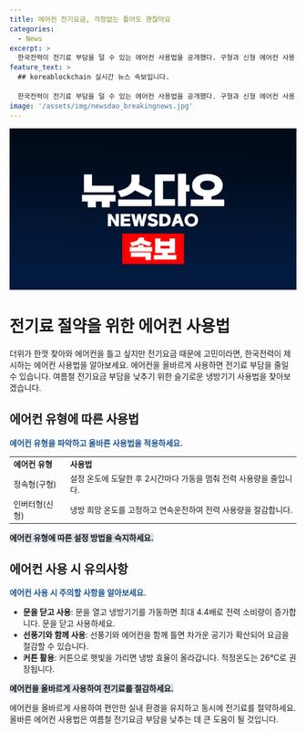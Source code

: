 ```yaml
---
title: 에어컨 전기요금, 걱정없는 틀어도 괜찮아요
categories:
  - News
excerpt: >
  한국전력이 전기료 부담을 덜 수 있는 에어컨 사용법을 공개했다. 구형과 신형 에어컨 사용 방법에 따라 전기 사용량을 줄일 수 있으며, 여름철 전기요금 부담을 줄이기 위해 슬기로운 냉방기기 사용이 필요하다고 강조했다. 또한, 개문 냉방을 지양하고 선풍기와 에어컨을 함께 틀면 전력 소비를 절감할 수 있으며, 26℃를 유지할 경우 전력 사용량을 약 0.7배 절감할 수 있다. (총 단어 수: 98)
feature_text: >
  ## koreablockchain 실시간 뉴스 속보입니다.

  한국전력이 전기료 부담을 덜 수 있는 에어컨 사용법을 공개했다. 구형과 신형 에어컨 사용 방법에 따라 전기 사용량을 줄일 수 있으며, 여름철 전기요금 부담을 줄이기 위해 슬기로운 냉방기기 사용이 필요하다고 강조했다. 또한, 개문 냉방을 지양하고 선풍기와 에어컨을 함께 틀면 전력 소비를 절감할 수 있으며, 26℃를 유지할 경우 전력 사용량을 약 0.7배 절감할 수 있다. (총 단어 수: 98)
image: '/assets/img/newsdao_breakingnews.jpg'
---
```


<p><img src="/assets/img/newsdao_breakingnews.jpg" alt="koreablockchain 속보" /></p>

<h1>전기료 절약을 위한 에어컨 사용법</h1>

<p data-ke-size="size16">더위가 한껏 찾아와 에어컨을 틀고 싶지만 전기요금 때문에 고민이라면, 한국전력이 제시하는 에어컨 사용법을 알아보세요. 에어컨을 올바르게 사용하면 전기료 부담을 줄일 수 있습니다. 여름철 전기요금 부담을 낮추기 위한 슬기로운 냉방기기 사용법을 찾아보겠습니다.</p>

<h2 data-ke-size="size26">에어컨 유형에 따른 사용법</h2>

<p><b><span style="color: #1a5490;">에어컨 유형을 파악하고 올바른 사용법을 적용하세요.</span></b></p>

<table>
   <tr>
      <td><b>에어컨 유형</b></td>
      <td><b>사용법</b></td>
   </tr>
   <tr>
      <td>정속형(구형)</td>
      <td>설정 온도에 도달한 후 2시간마다 가동을 멈춰 전력 사용량을 줄입니다.</td>
   </tr>
   <tr>
      <td>인버터형(신형)</td>
      <td>냉방 희망 온도를 고정하고 연속운전하여 전력 사용량을 절감합니다.</td>
   </tr>
</table>

<p><b><span style="background-color: #21538527;">에어컨 유형에 따른 설정 방법을 숙지하세요.</span></b></p>

<h2 data-ke-size="size26">에어컨 사용 시 유의사항</h2>

<p><b><span style="color: #1a5490;">에어컨 사용 시 주의할 사항을 알아보세요.</span></b></p>

<ul>
   <li><b>문을 닫고 사용</b>: 문을 열고 냉방기기를 가동하면 최대 4.4배로 전력 소비량이 증가합니다. 문을 닫고 사용하세요.</li>
   <li><b>선풍기와 함께 사용</b>: 선풍기와 에어컨을 함께 틀면 차가운 공기가 확산되어 요금을 절감할 수 있습니다.</li>
   <li><b>커튼 활용</b>: 커튼으로 햇빛을 가리면 냉방 효율이 올라갑니다. 적정온도는 26℃로 권장됩니다.</li>
</ul>

<p><b><span style="background-color: #21538527;">에어컨을 올바르게 사용하여 전기료를 절감하세요.</span></b></p>

<p data-ke-size="size16">에어컨을 올바르게 사용하여 편안한 실내 환경을 유지하고 동시에 전기료를 절약하세요. 올바른 에어컨 사용법은 여름철 전기요금 부담을 낮추는 데 큰 도움이 될 것입니다.</p>

<p data-ke-size="size16">&nbsp;</p>

